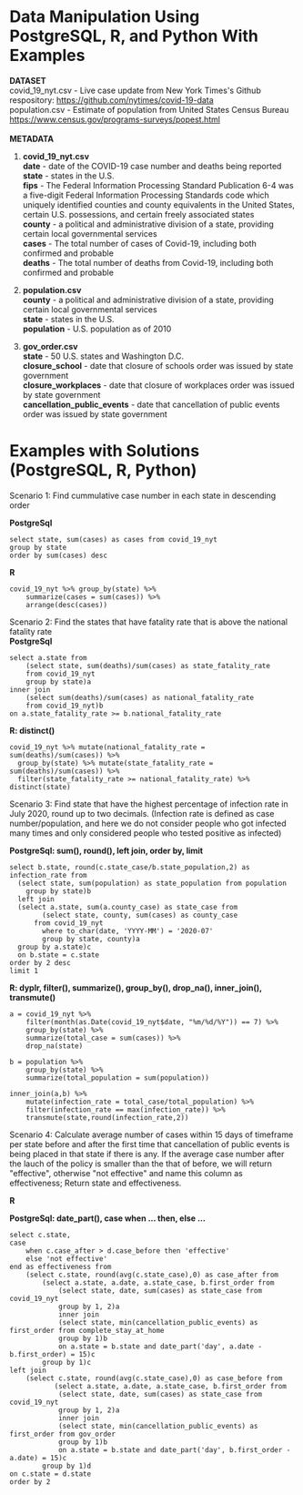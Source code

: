 # Data Manipulation Using PostgreSQL, R, and Python With Examples 

**DATASET** <br/>
covid_19_nyt.csv - Live case update from New York Times's Github respository: https://github.com/nytimes/covid-19-data<br/> 
population.csv - Estimate of population from United States Census Bureau https://www.census.gov/programs-surveys/popest.html
<br/> 
<br/>
**METADATA** <br/>
1) **covid_19_nyt.csv**<br/>
**date** - date of the COVID-19 case number and deaths being reported <br/>
**state** - states in the U.S.<br/>
**fips** - The Federal Information Processing Standard Publication 6-4 was a five-digit Federal Information Processing Standards code which uniquely identified counties and county equivalents in the United States, certain U.S. possessions, and certain freely associated states<br/>
**county** - a political and administrative division of a state, providing certain local governmental services<br/>
**cases** - The total number of cases of Covid-19, including both confirmed and probable<br/>
**deaths** - The total number of deaths from Covid-19, including both confirmed and probable<br/>


2) **population.csv**<br/>
**county** - a political and administrative division of a state, providing certain local governmental services<br/>
**state** - states in the U.S.<br/>
**population** - U.S. population as of 2010 <br/>

3) **gov_order.csv**<br/>
**state** - 50 U.S. states and Washington D.C.<br/>
**closure_school** - date that closure of schools order was issued by state government<br/>
**closure_workplaces** - date that closure of workplaces order was issued by state government<br/>
**cancellation_public_events** - date that cancellation of public events order was issued by state government<br/>

# Examples with Solutions (PostgreSQL, R, Python) 
Scenario 1: Find cummulative case number in each state in descending order <br/>

**PostgreSql**
```
select state, sum(cases) as cases from covid_19_nyt
group by state 
order by sum(cases) desc 
```

**R**
```
covid_19_nyt %>% group_by(state) %>% 
	summarize(cases = sum(cases)) %>% 
	arrange(desc(cases))
```

Scenario 2: Find the states that have fatality rate that is above the national fatality rate  <br/>
**PostgreSql**
```
select a.state from 
	(select state, sum(deaths)/sum(cases) as state_fatality_rate 
	from covid_19_nyt
	group by state)a
inner join 
	(select sum(deaths)/sum(cases) as national_fatality_rate
	from covid_19_nyt)b
on a.state_fatality_rate >= b.national_fatality_rate 
```

**R: distinct()**
```
covid_19_nyt %>% mutate(national_fatality_rate = sum(deaths)/sum(cases)) %>% 
  group_by(state) %>% mutate(state_fatality_rate = sum(deaths)/sum(cases)) %>% 
  filter(state_fatality_rate >= national_fatality_rate) %>% distinct(state)
```

Scenario 3: Find state that have the highest percentage of infection rate in July 2020, round up to two decimals. (Infection rate is defined as case number/population, and here we do not consider people who got infected many times and only considered people who tested positive as infected) <br/> 

**PostgreSql: sum(), round(), left join, order by, limit**
```
select b.state, round(c.state_case/b.state_population,2) as infection_rate from 
  (select state, sum(population) as state_population from population 
	group by state)b
  left join 
  (select a.state, sum(a.county_case) as state_case from 
	    (select state, county, sum(cases) as county_case 
      from covid_19_nyt	
	    where to_char(date, 'YYYY-MM') = '2020-07'
	    group by state, county)a
  group by a.state)c
  on b.state = c.state 
order by 2 desc 
limit 1 
```

**R: dyplr, filter(), summarize(), group_by(), drop_na(), inner_join(), transmute()**
```
a = covid_19_nyt %>% 
	filter(month(as.Date(covid_19_nyt$date, "%m/%d/%Y")) == 7) %>%
  	group_by(state) %>% 
	summarize(total_case = sum(cases)) %>% 
 	drop_na(state)

b = population %>% 
	group_by(state) %>% 
	summarize(total_population = sum(population))

inner_join(a,b) %>% 
	mutate(infection_rate = total_case/total_population) %>% 
 	filter(infection_rate == max(infection_rate)) %>% 
  	transmute(state,round(infection_rate,2))
```
Scenario 4: Calculate average number of cases within 15 days of timeframe per state before and after the first time that cancellation of public events is being placed in that state if there is any. If the average case number after the lauch of the policy is smaller than the that of before, we will return "effective", otherwise "not effective" and name this column as effectiveness; Return state and effectiveness. <br/>

**R**

**PostgreSql: date_part(), case when ... then, else ...**
```
select c.state, 
case 
	when c.case_after > d.case_before then 'effective'
	else 'not effective'
end as effectiveness from 
	(select c.state, round(avg(c.state_case),0) as case_after from 
		(select a.state, a.date, a.state_case, b.first_order from 
			(select state, date, sum(cases) as state_case from covid_19_nyt 
			group by 1, 2)a
			inner join 
			(select state, min(cancellation_public_events) as first_order from complete_stay_at_home
			group by 1)b
			on a.state = b.state and date_part('day', a.date - b.first_order) = 15)c
		group by 1)c
left join
	(select c.state, round(avg(c.state_case),0) as case_before from 
	       (select a.state, a.date, a.state_case, b.first_order from 
			(select state, date, sum(cases) as state_case from covid_19_nyt 
			group by 1, 2)a
			inner join 
			(select state, min(cancellation_public_events) as first_order from gov_order
			group by 1)b
			on a.state = b.state and date_part('day', b.first_order - a.date) = 15)c
		group by 1)d 
on c.state = d.state
order by 2
```
